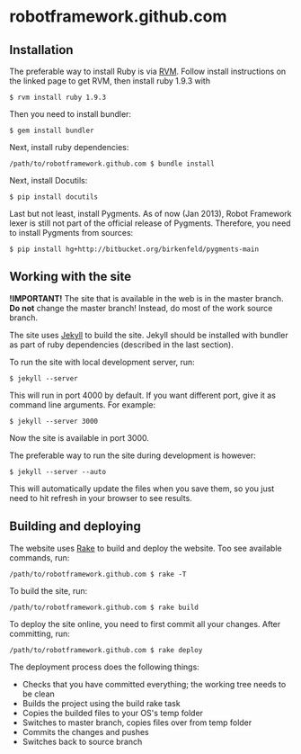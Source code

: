 # robotframework.github.com

## Installation

The preferable way to install Ruby is via [RVM](https://rvm.io/rvm/install/). Follow install instructions on the linked page to get RVM, then install ruby 1.9.3 with 

    $ rvm install ruby 1.9.3 

Then you need to install bundler:

    $ gem install bundler
    
Next, install ruby dependencies:

    /path/to/robotframework.github.com $ bundle install
    
Next, install Docutils:

    $ pip install docutils

Last but not least, install Pygments. As of now (Jan 2013), Robot Framework lexer is still not part of the official release of Pygments. Therefore, you need to install Pygments from sources: 

    $ pip install hg+http://bitbucket.org/birkenfeld/pygments-main

## Working with the site

<b>!IMPORTANT!</b>
The site that is available in the web is in the master branch. <b>Do not</b> change the master branch! Instead, do most of the work source branch.

The site uses [Jekyll](https://github.com/mojombo/jekyll) to build the site. Jekyll should be installed with bundler as part of ruby dependencies (described in the last section). 

To run the site with local development server, run:

    $ jekyll --server
    
This will run in port 4000 by default. If you want different port, give it as command line arguments. For example:

    $ jekyll --server 3000

Now the site is available in port 3000.

The preferable way to run the site during development is however:

    $ jekyll --server --auto
    
This will automatically update the files when you save them, so you just need to hit refresh in your browser to see results.

## Building and deploying

The website uses [Rake](http://rake.rubyforge.org/) to build and deploy the website. Too see available commands, run:

    /path/to/robotframework.github.com $ rake -T

To build the site, run: 

    /path/to/robotframework.github.com $ rake build
    
To deploy the site online, you need to first commit all your changes. After committing, run:

    /path/to/robotframework.github.com $ rake deploy
    
The deployment process does the following things:
- Checks that you have committed everything; the working tree needs to be clean
- Builds the project using the build rake task
- Copies the builded files to your OS's temp folder
- Switches to master branch, copies files over from temp folder
- Commits the changes and pushes
- Switches back to source branch